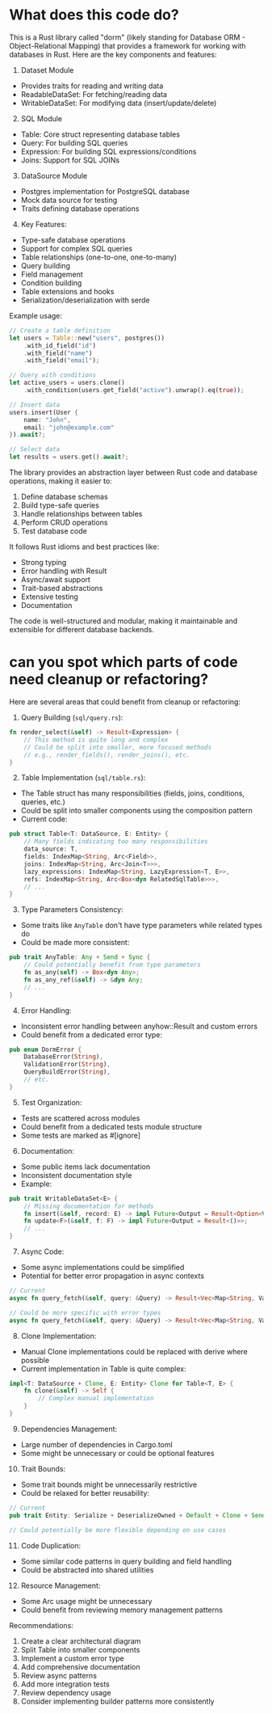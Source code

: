 # What does this code do?

This is a Rust library called "dorm" (likely standing for Database ORM - Object-Relational Mapping) that provides a framework for working with databases in Rust. Here are the key components and features:

1. Dataset Module

- Provides traits for reading and writing data
- ReadableDataSet: For fetching/reading data
- WritableDataSet: For modifying data (insert/update/delete)

2. SQL Module

- Table: Core struct representing database tables
- Query: For building SQL queries
- Expression: For building SQL expressions/conditions
- Joins: Support for SQL JOINs

3. DataSource Module

- Postgres implementation for PostgreSQL database
- Mock data source for testing
- Traits defining database operations

4. Key Features:

- Type-safe database operations
- Support for complex SQL queries
- Table relationships (one-to-one, one-to-many)
- Query building
- Field management
- Condition building
- Table extensions and hooks
- Serialization/deserialization with serde

Example usage:

```rust
// Create a table definition
let users = Table::new("users", postgres())
    .with_id_field("id")
    .with_field("name")
    .with_field("email");

// Query with conditions
let active_users = users.clone()
    .with_condition(users.get_field("active").unwrap().eq(true));

// Insert data
users.insert(User {
    name: "John",
    email: "john@example.com"
}).await?;

// Select data
let results = users.get().await?;
```

The library provides an abstraction layer between Rust code and database operations, making it easier to:

1. Define database schemas
2. Build type-safe queries
3. Handle relationships between tables
4. Perform CRUD operations
5. Test database code

It follows Rust idioms and best practices like:

- Strong typing
- Error handling with Result
- Async/await support
- Trait-based abstractions
- Extensive testing
- Documentation

The code is well-structured and modular, making it maintainable and extensible for different database backends.

# can you spot which parts of code need cleanup or refactoring?

Here are several areas that could benefit from cleanup or refactoring:

1. Query Building (`sql/query.rs`):

```rust
fn render_select(&self) -> Result<Expression> {
    // This method is quite long and complex
    // Could be split into smaller, more focused methods
    // e.g., render_fields(), render_joins(), etc.
}
```

2. Table Implementation (`sql/table.rs`):

- The Table struct has many responsibilities (fields, joins, conditions, queries, etc.)
- Could be split into smaller components using the composition pattern
- Current code:

```rust
pub struct Table<T: DataSource, E: Entity> {
    // Many fields indicating too many responsibilities
    data_source: T,
    fields: IndexMap<String, Arc<Field>>,
    joins: IndexMap<String, Arc<Join<T>>>,
    lazy_expressions: IndexMap<String, LazyExpression<T, E>>,
    refs: IndexMap<String, Arc<Box<dyn RelatedSqlTable>>>,
    // ...
}
```

3. Type Parameters Consistency:

- Some traits like `AnyTable` don't have type parameters while related types do
- Could be made more consistent:

```rust
pub trait AnyTable: Any + Send + Sync {
    // Could potentially benefit from type parameters
    fn as_any(self) -> Box<dyn Any>;
    fn as_any_ref(&self) -> &dyn Any;
    // ...
}
```

4. Error Handling:

- Inconsistent error handling between anyhow::Result and custom errors
- Could benefit from a dedicated error type:

```rust
pub enum DormError {
    DatabaseError(String),
    ValidationError(String),
    QueryBuildError(String),
    // etc.
}
```

5. Test Organization:

- Tests are scattered across modules
- Could benefit from a dedicated tests module structure
- Some tests are marked as #[ignore]

6. Documentation:

- Some public items lack documentation
- Inconsistent documentation style
- Example:

```rust
pub trait WritableDataSet<E> {
    // Missing documentation for methods
    fn insert(&self, record: E) -> impl Future<Output = Result<Option<Value>>>;
    fn update<F>(&self, f: F) -> impl Future<Output = Result<()>>;
    // ...
}
```

7. Async Code:

- Some async implementations could be simplified
- Potential for better error propagation in async contexts

```rust
// Current
async fn query_fetch(&self, query: &Query) -> Result<Vec<Map<String, Value>>>;

// Could be more specific with error types
async fn query_fetch(&self, query: &Query) -> Result<Vec<Map<String, Value>>, DormError>;
```

8. Clone Implementation:

- Manual Clone implementations could be replaced with derive where possible
- Current implementation in Table is quite complex:

```rust
impl<T: DataSource + Clone, E: Entity> Clone for Table<T, E> {
    fn clone(&self) -> Self {
        // Complex manual implementation
    }
}
```

9. Dependencies Management:

- Large number of dependencies in Cargo.toml
- Some might be unnecessary or could be optional features

10. Trait Bounds:

- Some trait bounds might be unnecessarily restrictive
- Could be relaxed for better reusability:

```rust
// Current
pub trait Entity: Serialize + DeserializeOwned + Default + Clone + Send + Sync + Sized + 'static {}

// Could potentially be more flexible depending on use cases
```

11. Code Duplication:

- Some similar code patterns in query building and field handling
- Could be abstracted into shared utilities

12. Resource Management:

- Some Arc usage might be unnecessary
- Could benefit from reviewing memory management patterns

Recommendations:

1. Create a clear architectural diagram
2. Split Table into smaller components
3. Implement a custom error type
4. Add comprehensive documentation
5. Review async patterns
6. Add more integration tests
7. Review dependency usage
8. Consider implementing builder patterns more consistently
